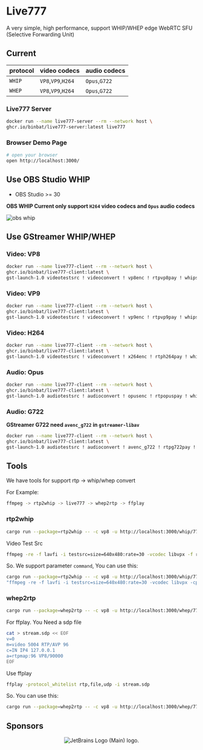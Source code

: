 # Live777

A very simple, high performance, support WHIP/WHEP edge WebRTC SFU (Selective Forwarding Unit)

## Current

|protocol|video codecs|audio codecs|
|--------|------------|------------|
|`WHIP`|`VP8`,`VP9`,`H264`|`Opus`,`G722`|
|`WHEP`|`VP8`,`VP9`,`H264`|`Opus`,`G722`|

### Live777 Server

```bash
docker run --name live777-server --rm --network host \
ghcr.io/binbat/live777-server:latest live777
```

### Browser Demo Page

```bash
# open your browser
open http://localhost:3000/
```

## Use OBS Studio WHIP

- OBS Studio >= 30

**OBS WHIP Current only support `H264` video codecs and `Opus` audio codecs**

![obs whip](./obs-whip.avif)

## Use GStreamer WHIP/WHEP

### Video: VP8

```bash
docker run --name live777-client --rm --network host \
ghcr.io/binbat/live777-client:latest \
gst-launch-1.0 videotestsrc ! videoconvert ! vp8enc ! rtpvp8pay ! whipsink whip-endpoint="http://localhost:3000/whip/777"
```

### Video: VP9

``` bash
docker run --name live777-client --rm --network host \
ghcr.io/binbat/live777-client:latest \
gst-launch-1.0 videotestsrc ! videoconvert ! vp9enc ! rtpvp9pay ! whipsink whip-endpoint="http://localhost:3000/whip/777"
```

### Video: H264

```bash
docker run --name live777-client --rm --network host \
ghcr.io/binbat/live777-client:latest \
gst-launch-1.0 videotestsrc ! videoconvert ! x264enc ! rtph264pay ! whipsink whip-endpoint="http://localhost:3000/whip/777"
```

### Audio: Opus

```bash
docker run --name live777-client --rm --network host \
ghcr.io/binbat/live777-client:latest \
gst-launch-1.0 audiotestsrc ! audioconvert ! opusenc ! rtpopuspay ! whipsink whip-endpoint="http://localhost:3000/whip/777"
```

### Audio: G722

**GStreamer G722 need `avenc_g722` in `gstreamer-libav`**

```bash
docker run --name live777-client --rm --network host \
ghcr.io/binbat/live777-client:latest \
gst-launch-1.0 audiotestsrc ! audioconvert ! avenc_g722 ! rtpg722pay ! whipsink whip-endpoint="http://localhost:3000/whip/777
```

## Tools

We have tools for support rtp -> whip/whep convert

For Example:

```bash
ffmpeg -> rtp2whip -> live777 -> whep2rtp -> ffplay
```

### rtp2whip

```bash
cargo run --package=rtp2whip -- -c vp8 -u http://localhost:3000/whip/777 --port 5003
```

Video Test Src

```bash
ffmpeg -re -f lavfi -i testsrc=size=640x480:rate=30 -vcodec libvpx -f rtp 'rtp://127.0.0.1:5003?pkt_size=1200'
```

So. We support parameter `command`, You can use this:

```bash
cargo run --package=rtp2whip -- -c vp8 -u http://localhost:3000/whip/777 --command \
"ffmpeg -re -f lavfi -i testsrc=size=640x480:rate=30 -vcodec libvpx -cpu-used 5 -deadline 1 -g 10 -error-resilient 1 -auto-alt-ref 1 -f rtp 'rtp://127.0.0.1:{port}?pkt_size=1200'"
```

### whep2rtp

```bash
cargo run --package=whep2rtp -- -c vp8 -u http://localhost:3000/whep/777 -t localhost:5004
```

For ffplay. You Need a sdp file

```bash
cat > stream.sdp << EOF
v=0
m=video 5004 RTP/AVP 96
c=IN IP4 127.0.0.1
a=rtpmap:96 VP8/90000
EOF
```

Use ffplay

```bash
ffplay -protocol_whitelist rtp,file,udp -i stream.sdp
```

So. You can use this:

```bash
cargo run --package=whep2rtp -- -c vp8 -u http://localhost:3000/whep/777 -t 127.0.0.1:5004 --command 'ffplay -protocol_whitelist rtp,file,udp -i stream.sdp'
```

## Sponsors

<p align="center">
  <img src="https://resources.jetbrains.com/storage/products/company/brand/logos/jb_beam.svg" alt="JetBrains Logo (Main) logo.">
</p>

